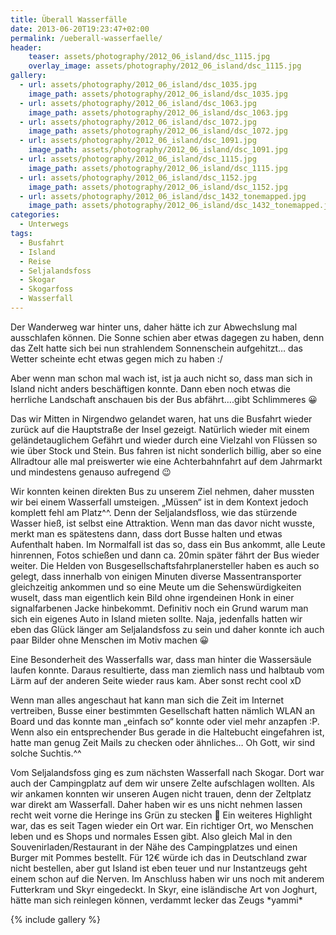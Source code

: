 ```yaml
---
title: Überall Wasserfälle
date: 2013-06-20T19:23:47+02:00
permalink: /ueberall-wasserfaelle/
header:
    teaser: assets/photography/2012_06_island/dsc_1115.jpg
    overlay_image: assets/photography/2012_06_island/dsc_1115.jpg
gallery:
  - url: assets/photography/2012_06_island/dsc_1035.jpg
    image_path: assets/photography/2012_06_island/dsc_1035.jpg
  - url: assets/photography/2012_06_island/dsc_1063.jpg
    image_path: assets/photography/2012_06_island/dsc_1063.jpg
  - url: assets/photography/2012_06_island/dsc_1072.jpg
    image_path: assets/photography/2012_06_island/dsc_1072.jpg
  - url: assets/photography/2012_06_island/dsc_1091.jpg
    image_path: assets/photography/2012_06_island/dsc_1091.jpg
  - url: assets/photography/2012_06_island/dsc_1115.jpg
    image_path: assets/photography/2012_06_island/dsc_1115.jpg
  - url: assets/photography/2012_06_island/dsc_1152.jpg
    image_path: assets/photography/2012_06_island/dsc_1152.jpg
  - url: assets/photography/2012_06_island/dsc_1432_tonemapped.jpg
    image_path: assets/photography/2012_06_island/dsc_1432_tonemapped.jpg
categories:
  - Unterwegs
tags:
  - Busfahrt
  - Island
  - Reise
  - Seljalandsfoss
  - Skogar
  - Skogarfoss
  - Wasserfall
---
```

Der Wanderweg war hinter uns, daher hätte ich zur Abwechslung mal ausschlafen können. 
Die Sonne schien aber etwas dagegen zu haben, denn das Zelt hatte sich bei nun strahlendem Sonnenschein aufgehitzt…
das Wetter scheinte echt etwas gegen mich zu haben :/

Aber wenn man schon mal wach ist, ist ja auch nicht so, dass man sich in Island nicht anders beschäftigen konnte. 
Dann eben noch etwas die herrliche Landschaft anschauen bis der Bus abfährt….gibt Schlimmeres 😀

Das wir Mitten in Nirgendwo gelandet waren, hat uns die Busfahrt wieder zurück auf die Hauptstraße der Insel gezeigt. 
Natürlich wieder mit einem geländetauglichem Gefährt und wieder durch eine Vielzahl von Flüssen so wie über Stock und Stein. 
Bus fahren ist nicht sonderlich billig, aber so eine Allradtour alle mal preiswerter wie eine Achterbahnfahrt auf dem Jahrmarkt 
und mindestens genauso aufregend 😉

Wir konnten keinen direkten Bus zu unserem Ziel nehmen, daher mussten wir bei einem Wasserfall umsteigen. 
„Müssen“ ist in dem Kontext jedoch komplett fehl am Platz^^. Denn der Seljalandsfloss, wie das stürzende Wasser hieß, 
ist selbst eine Attraktion. Wenn man das davor nicht wusste, merkt man es spätestens dann, dass dort Busse halten und etwas Aufenthalt haben. 
Im Normalfall ist das so, dass ein Bus ankommt, alle Leute hinrennen, Fotos schießen und dann ca. 20min später fährt der Bus wieder weiter. 
Die Helden von Busgesellschaftsfahrplanersteller haben es auch so gelegt, 
dass innerhalb von einigen Minuten diverse Massentransporter gleichzeitig ankommen und so eine Meute um die Sehenswürdigkeiten wuselt, 
dass man eigentlich kein Bild ohne irgendeinen Honk in einer signalfarbenen Jacke hinbekommt. 
Definitiv noch ein Grund warum man sich ein eigenes Auto in Island mieten sollte. 
Naja, jedenfalls hatten wir eben das Glück länger am Seljalandsfoss zu sein und daher konnte ich auch paar Bilder ohne Menschen im Motiv machen 😀

Eine Besonderheit des Wasserfalls war, dass man hinter die Wassersäule laufen konnte. 
Daraus resultierte, dass man ziemlich nass und halbtaub vom Lärm auf der anderen Seite wieder raus kam. Aber sonst recht cool xD

Wenn man alles angeschaut hat kann man sich die Zeit im Internet vertreiben, 
Busse einer bestimmten Gesellschaft hatten nämlich WLAN an Board und das konnte man „einfach so“ konnte oder viel mehr anzapfen :P. 
Wenn also ein entsprechender Bus gerade in die Haltebucht eingefahren ist, hatte man genug Zeit Mails zu checken oder ähnliches…
Oh Gott, wir sind solche Suchtis.^^

Vom Seljalandsfoss ging es zum nächsten Wasserfall nach Skogar. Dort war auch der Campingplatz auf dem wir unsere Zelte aufschlagen wollten. 
Als wir ankamen konnten wir unseren Augen nicht trauen, denn der Zeltplatz war direkt am Wasserfall. 
Daher haben wir es uns nicht nehmen lassen recht weit vorne die Heringe ins Grün zu stecken 🙂 Ein weiteres Highlight war, 
das es seit Tagen wieder ein Ort war. Ein richtiger Ort, wo Menschen leben und es Shops und normales Essen gibt. 
Also gleich Mal in den Souvenirladen/Restaurant in der Nähe des Campingplatzes und einen Burger mit Pommes bestellt. 
Für 12€ würde ich das in Deutschland zwar nicht bestellen, aber gut Island ist eben teuer und nur Instantzeugs geht einem schon auf die Nerven. 
Im Anschluss haben wir uns noch mit anderem Futterkram und Skyr eingedeckt. 
In Skyr, eine isländische Art von Joghurt, hätte man sich reinlegen können, verdammt lecker das Zeugs \*yammi\*

{% include gallery %}